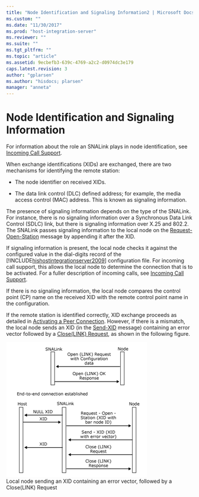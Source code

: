 ```yaml
---
title: "Node Identification and Signaling Information2 | Microsoft Docs"
ms.custom: ""
ms.date: "11/30/2017"
ms.prod: "host-integration-server"
ms.reviewer: ""
ms.suite: ""
ms.tgt_pltfrm: ""
ms.topic: "article"
ms.assetid: 9ecbefb3-639c-4769-a2c2-d0974dc3e179
caps.latest.revision: 3
author: "gplarsen"
ms.author: "hisdocs; plarsen"
manager: "anneta"
---
```

# Node Identification and Signaling Information
For information about the role an SNALink plays in node identification, see [Incoming Call Support](../core/incoming-call-support-snadis-2.md).  
  
 When exchange identifications (XIDs) are exchanged, there are two mechanisms for identifying the remote station:  
  
-   The node identifier on received XIDs.  
  
-   The data link control (DLC) defined address; for example, the media access control (MAC) address. This is known as signaling information.  
  
 The presence of signaling information depends on the type of the SNALink. For instance, there is no signaling information over a Synchronous Data Link Control (SDLC) link, but there is signaling information over X.25 and 802.2. The SNALink passes signaling information to the local node on the [Request-Open-Station](./request-open-station2.md) message by appending it after the XID.  
  
 If signaling information is present, the local node checks it against the configured value in the dial-digits record of the [!INCLUDE[hishostintegrationserver2009](../includes/hishostintegrationserver2009-md.md)] configuration file. For incoming call support, this allows the local node to determine the connection that is to be activated. For a fuller description of incoming calls, see [Incoming Call Support](../core/incoming-call-support-snadis-2.md).  
  
 If there is no signaling information, the local node compares the control point (CP) name on the received XID with the remote control point name in the configuration.  
  
 If the remote station is identified correctly, XID exchange proceeds as detailed in [Activating a Peer Connection](../core/activating-a-peer-connection-snadis-1.md). However, if there is a mismatch, the local node sends an XID (in the [Send-XID](./send-xid1.md) message) containing an error vector followed by a [Close(LINK) Request](./close-link-request1.md), as shown in the following figure.  
  
 ![](../core/media/dev3f.gif "dev3f")  
Local node sending an XID containing an error vector, followed by a Close(LINK) Request